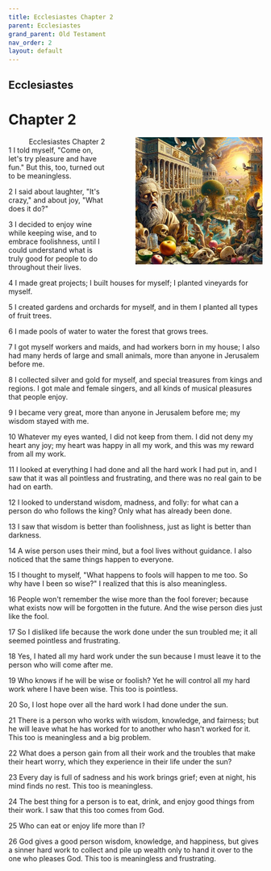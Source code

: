 ```yaml
---
title: Ecclesiastes Chapter 2
parent: Ecclesiastes
grand_parent: Old Testament
nav_order: 2
layout: default
---
```


## Ecclesiastes

# Chapter 2

<div style="clear: both; text-align: right;">
    <div style="max-width: 50%; height: auto; float: right; margin: 0 0 10px 10px; padding-left: 10%;">
        <img src="/assets/Image/Ecclesiastes/500/2.jpg" alt="Ecclesiastes Chapter 2" class="chapter-image">
    </div>
    <figcaption style="font-size: 14px; text-align: right;">Ecclesiastes Chapter 2</figcaption>
</div>
1 I told myself, "Come on, let's try pleasure and have fun." But this, too, turned out to be meaningless.

2 I said about laughter, "It's crazy," and about joy, "What does it do?"

3 I decided to enjoy wine while keeping wise, and to embrace foolishness, until I could understand what is truly good for people to do throughout their lives.

4 I made great projects; I built houses for myself; I planted vineyards for myself.

5 I created gardens and orchards for myself, and in them I planted all types of fruit trees.

6 I made pools of water to water the forest that grows trees.

7 I got myself workers and maids, and had workers born in my house; I also had many herds of large and small animals, more than anyone in Jerusalem before me.

8 I collected silver and gold for myself, and special treasures from kings and regions. I got male and female singers, and all kinds of musical pleasures that people enjoy.

9 I became very great, more than anyone in Jerusalem before me; my wisdom stayed with me.

10 Whatever my eyes wanted, I did not keep from them. I did not deny my heart any joy; my heart was happy in all my work, and this was my reward from all my work.

11 I looked at everything I had done and all the hard work I had put in, and I saw that it was all pointless and frustrating, and there was no real gain to be had on earth.

12 I looked to understand wisdom, madness, and folly: for what can a person do who follows the king? Only what has already been done.

13 I saw that wisdom is better than foolishness, just as light is better than darkness.

14 A wise person uses their mind, but a fool lives without guidance. I also noticed that the same things happen to everyone.

15 I thought to myself, "What happens to fools will happen to me too. So why have I been so wise?" I realized that this is also meaningless.

16 People won't remember the wise more than the fool forever; because what exists now will be forgotten in the future. And the wise person dies just like the fool.

17 So I disliked life because the work done under the sun troubled me; it all seemed pointless and frustrating.

18 Yes, I hated all my hard work under the sun because I must leave it to the person who will come after me.

19 Who knows if he will be wise or foolish? Yet he will control all my hard work where I have been wise. This too is pointless.

20 So, I lost hope over all the hard work I had done under the sun.

21 There is a person who works with wisdom, knowledge, and fairness; but he will leave what he has worked for to another who hasn't worked for it. This too is meaningless and a big problem.

22 What does a person gain from all their work and the troubles that make their heart worry, which they experience in their life under the sun?

23 Every day is full of sadness and his work brings grief; even at night, his mind finds no rest. This too is meaningless.

24 The best thing for a person is to eat, drink, and enjoy good things from their work. I saw that this too comes from God.

25 Who can eat or enjoy life more than I?

26 God gives a good person wisdom, knowledge, and happiness, but gives a sinner hard work to collect and pile up wealth only to hand it over to the one who pleases God. This too is meaningless and frustrating.


